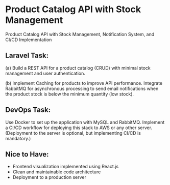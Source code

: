 
# Product Catalog API with Stock Management

Product Catalog API with Stock Management, Notification System, and CI/CD Implementation

## Laravel Task:
(a) Build a REST API for a product catalog (CRUD) with minimal stock management and user authentication.

(b) Implement Caching for products to improve API performance. Integrate RabbitMQ for asynchronous processing to send email notifications when the product stock is below the minimum quantity (low stock).
## DevOps Task:
Use Docker to set up the application with MySQL and RabbitMQ. Implement a CI/CD workflow for deploying this stack to AWS or any other server. (Deployment to the server is optional, but implementing CI/CD is mandatory.)

## Nice to Have:
- Frontend visualization implemented using React.js
- Clean and maintainable code architecture
- Deployment to a production server